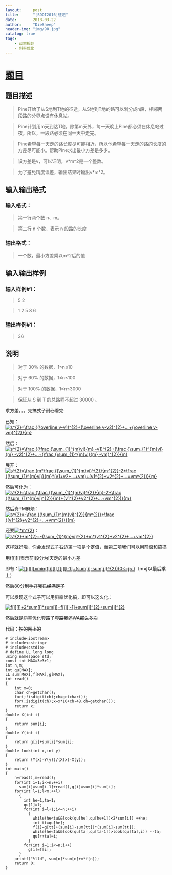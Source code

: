 ```yaml
---
layout:     post
title:      "[SDOI2016]征途"
date:       2018-03-22
author:     "DieSheep"
header-img: "img/90.jpg"
catalog: true
tags:
    - 动态规划
    - 斜率优化
---
```

# [题目](https://www.luogu.org/problemnew/show/P4072#sub)
## 题目描述

>Pine开始了从S地到T地的征途。从S地到T地的路可以划分成n段，相邻两段路的分界点设有休息站。

>Pine计划用m天到达T地。除第m天外，每一天晚上Pine都必须在休息站过夜。所以，一段路必须在同一天中走完。

>Pine希望每一天走的路长度尽可能相近，所以他希望每一天走的路的长度的方差尽可能小。帮助Pine求出最小方差是多少。

>设方差是v，可以证明，v*m^2是一个整数。

>为了避免精度误差，输出结果时输出v*m^2。

## 输入输出格式
### 输入格式：
>第一行两个数 n、m。

>第二行 n 个数，表示 n 段路的长度

### 输出格式：
>一个数，最小方差乘以m^2后的值

## 输入输出样例
### 输入样例#1：
>5 2

>1 2 5 8 6

### 输出样例#1： 
>36

## 说明
>对于 30% 的数据，1≤n≤10

>对于 60% 的数据，1≤n≤100

>对于 100% 的数据，1≤n≤3000

>保证从 S 到 T 的总路程不超过 30000 。

求方差。。。先搞式子~~耐心看完~~

已知：<a href="https://www.codecogs.com/eqnedit.php?latex=s^{2}=\frac&space;{(\overline&space;v-v1)^{2}&plus;(\overline&space;v-v2)^{2}&plus;...&plus;(\overline&space;v-vm)^{2}}{m}" target="_blank"><img src="https://latex.codecogs.com/gif.latex?s^{2}=\frac&space;{(\overline&space;v-v1)^{2}&plus;(\overline&space;v-v2)^{2}&plus;...&plus;(\overline&space;v-vm)^{2}}{m}" title="s^{2}=\frac {(\overline v-v1)^{2}+(\overline v-v2)^{2}+...+(\overline v-vm)^{2}}{m}" /></a>

然后：<a href="https://www.codecogs.com/eqnedit.php?latex=s^{2}=\frac&space;{(\frac&space;{\sum_{1}^{m}vi}{m}&space;-v1)^{2}&plus;(\frac&space;{\sum_{1}^{m}vi}{m}&space;-v2)^{2}&plus;...&plus;(\frac&space;{\sum_{1}^{m}vi}{m}&space;-vm)^{2}}{m}" target="_blank"><img src="https://latex.codecogs.com/gif.latex?s^{2}=\frac&space;{(\frac&space;{\sum_{1}^{m}vi}{m}&space;-v1)^{2}&plus;(\frac&space;{\sum_{1}^{m}vi}{m}&space;-v2)^{2}&plus;...&plus;(\frac&space;{\sum_{1}^{m}vi}{m}&space;-vm)^{2}}{m}" title="s^{2}=\frac {(\frac {\sum_{1}^{m}vi}{m} -v1)^{2}+(\frac {\sum_{1}^{m}vi}{m} -v2)^{2}+...+(\frac {\sum_{1}^{m}vi}{m} -vm)^{2}}{m}" /></a>

展开：<a href="https://www.codecogs.com/eqnedit.php?latex=s^{2}=\frac&space;{m*\frac&space;{(\sum_{1}^{m}vi)^{2}}{m^{2}}-2*\frac&space;{(\sum_{1}^{m}vi)}{m}*(v1&plus;v2&plus;...&plus;vm)&plus;(v1^{2}&plus;v2^{2}&plus;...&plus;vm^{2})}{m}" target="_blank"><img src="https://latex.codecogs.com/gif.latex?s^{2}=\frac&space;{m*\frac&space;{(\sum_{1}^{m}vi)^{2}}{m^{2}}-2*\frac&space;{(\sum_{1}^{m}vi)}{m}*(v1&plus;v2&plus;...&plus;vm)&plus;(v1^{2}&plus;v2^{2}&plus;...&plus;vm^{2})}{m}" title="s^{2}=\frac {m*\frac {(\sum_{1}^{m}vi)^{2}}{m^{2}}-2*\frac {(\sum_{1}^{m}vi)}{m}*(v1+v2+...+vm)+(v1^{2}+v2^{2}+...+vm^{2})}{m}" /></a>

然后可化为：
<a href="https://www.codecogs.com/eqnedit.php?latex=s^{2}=\frac&space;{\frac&space;{(\sum_{1}^{m}vi)^{2}}{m}-2*\frac&space;{(\sum_{1}^{m}vi)^{2}}{m}&plus;(v1^{2}&plus;v2^{2}&plus;...&plus;vm^{2})}{m}" target="_blank"><img src="https://latex.codecogs.com/gif.latex?s^{2}=\frac&space;{\frac&space;{(\sum_{1}^{m}vi)^{2}}{m}-2*\frac&space;{(\sum_{1}^{m}vi)^{2}}{m}&plus;(v1^{2}&plus;v2^{2}&plus;...&plus;vm^{2})}{m}" title="s^{2}=\frac {\frac {(\sum_{1}^{m}vi)^{2}}{m}-2*\frac {(\sum_{1}^{m}vi)^{2}}{m}+(v1^{2}+v2^{2}+...+vm^{2})}{m}" /></a>

然后~~真TM麻烦~~：
<a href="https://www.codecogs.com/eqnedit.php?latex=s^{2}=-\frac&space;{(\sum_{1}^{m}vi)^{2}}{m^{2}}&plus;\frac&space;{(v1^{2}&plus;v2^{2}&plus;...&plus;vm^{2})}{m}" target="_blank"><img src="https://latex.codecogs.com/gif.latex?s^{2}=-\frac&space;{(\sum_{1}^{m}vi)^{2}}{m^{2}}&plus;\frac&space;{(v1^{2}&plus;v2^{2}&plus;...&plus;vm^{2})}{m}" title="s^{2}=-\frac {(\sum_{1}^{m}vi)^{2}}{m^{2}}+\frac {(v1^{2}+v2^{2}+...+vm^{2})}{m}" /></a>

还要<a href="https://www.codecogs.com/eqnedit.php?latex=*m^{2}" target="_blank"><img src="https://latex.codecogs.com/gif.latex?*m^{2}" title="*m^{2}" /></a>：<a href="https://www.codecogs.com/eqnedit.php?latex=s^{2}*m^{2}=-(\sum_{1}^{m}vi)^{2}&plus;m*(v1^{2}&plus;v2^{2}&plus;...&plus;vm^{2})" target="_blank"><img src="https://latex.codecogs.com/gif.latex?s^{2}*m^{2}=-(\sum_{1}^{m}vi)^{2}&plus;m*(v1^{2}&plus;v2^{2}&plus;...&plus;vm^{2})" title="s^{2}*m^{2}=-(\sum_{1}^{m}vi)^{2}+m*(v1^{2}+v2^{2}+...+vm^{2})" /></a>

这样就好啦，你会发现式子右边第一项是个定值，而第二项我们可以用前缀和搞搞

用f[i][l]表示前i段分为l天走的最小方差

即有：<a href="https://www.codecogs.com/eqnedit.php?latex=f[i][l]=min(f[i][l],f[j][l-1]&plus;(sum[i]-sum[j])^{2})(0<=j<i)" target="_blank"><img src="https://latex.codecogs.com/gif.latex?f[i][l]=min(f[i][l],f[j][l-1]&plus;(sum[i]-sum[j])^{2})(0<=j<i)" title="f[i][l]=min(f[i][l],f[j][l-1]+(sum[i]-sum[j])^{2})(0<=j<i)" /></a>（m可以最后乘上）

然后80分到手~~好我已经满足了~~

可以发现这个式子可以用斜率优化搞，即可以这么化：

<a href="https://www.codecogs.com/eqnedit.php?latex=f[i][l]&plus;2*sum[i]*sum[j]=f[j][l-1]&plus;sum[i]^{2}&plus;sum[j]^{2}" target="_blank"><img src="https://latex.codecogs.com/gif.latex?f[i][l]&plus;2*sum[i]*sum[j]=f[j][l-1]&plus;sum[i]^{2}&plus;sum[j]^{2}" title="f[i][l]+2*sum[i]*sum[j]=f[j][l-1]+sum[i]^{2}+sum[j]^{2}" /></a>

然后就是斜率优化套路了~~套路我还WA那么多次~~

代码：~~抄的网上的~~
```
# include<iostream>
# include<cstring>
# include<cstdio>
# define LL long long
using namespace std;
const int MAX=3e3+1;
int n,m;
int qu[MAX];
LL sum[MAX],f[MAX],g[MAX];
int read()
{
    int x=0;
    char ch=getchar();
    for(;!isdigit(ch);ch=getchar());
    for(;isdigit(ch);x=x*10+ch-48,ch=getchar());
    return x;
}
double X(int i)
{
    return sum[i];
}
double Y(int i)
{
    return g[i]+sum[i]*sum[i];
}
double look(int x,int y)
{
    return (Y(x)-Y(y))/(X(x)-X(y));
}
int main()
{
    n=read(),m=read();
    for(int i=1;i<=n;++i)
      sum[i]=sum[i-1]+read(),g[i]=sum[i]*sum[i];
    for(int l=1;l<m;++l)
      {
      	int he=1,ta=1;
      	qu[1]=l;
      	for(int i=l+1;i<=n;++i)
          {
          	while(he<ta&&look(qu[he],qu[he+1])<2*sum[i]) ++he;
          	int tt=qu[he];
          	f[i]=g[tt]+(sum[i]-sum[tt])*(sum[i]-sum[tt]);
          	while(he<ta&&look(qu[ta],qu[ta-1])>look(qu[ta],i)) --ta;
          	qu[++ta]=i;
          }
        for(int i=1;i<=n;i++)
          g[i]=f[i];
      }
    printf("%lld",-sum[n]*sum[n]+m*f[n]);
    return 0;
}
```
